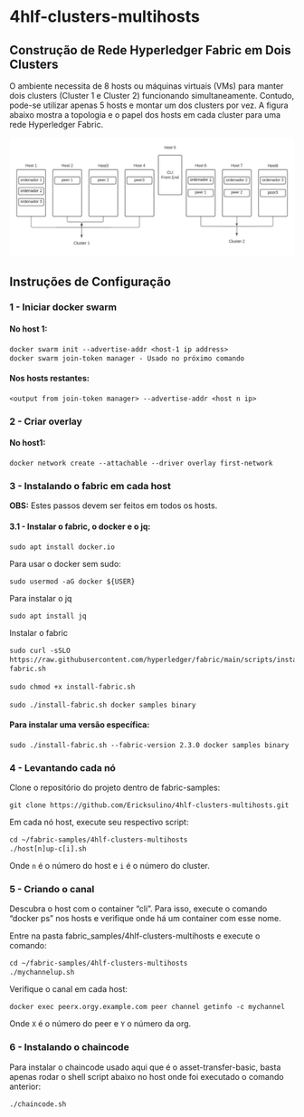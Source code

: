 # 4hlf-clusters-multihosts

## Construção de Rede Hyperledger Fabric em Dois Clusters

O ambiente necessita de 8 hosts ou máquinas virtuais (VMs) para manter dois clusters (Cluster 1 e Cluster 2) funcionando simultaneamente. Contudo, pode-se utilizar apenas 5 hosts e montar um dos clusters por vez. A figura abaixo mostra a topologia e o papel dos hosts em cada cluster para uma rede Hyperledger Fabric.

![Topologia da Rede](arquitetura_clusters.jpeg)

## Instruções de Configuração

### 1 - Iniciar docker swarm

#### No host 1:

    docker swarm init --advertise-addr <host-1 ip address>
    docker swarm join-token manager - Usado no próximo comando

#### Nos hosts restantes:

    <output from join-token manager> --advertise-addr <host n ip>

### 2 - Criar overlay

#### No host1:

    docker network create --attachable --driver overlay first-network

### 3 - Instalando o fabric em cada host

**OBS:** Estes passos devem ser feitos em todos os hosts.

#### 3.1 - Instalar o fabric, o docker e o jq:

    sudo apt install docker.io

Para usar o docker sem sudo:

    sudo usermod -aG docker ${USER}

Para instalar o jq

    sudo apt install jq

Instalar o fabric

    sudo curl -sSLO https://raw.githubusercontent.com/hyperledger/fabric/main/scripts/install-fabric.sh

    sudo chmod +x install-fabric.sh

    sudo ./install-fabric.sh docker samples binary

#### Para instalar uma versão específica:

    sudo ./install-fabric.sh --fabric-version 2.3.0 docker samples binary

### 4 - Levantando cada nó

Clone o repositório do projeto dentro de fabric-samples:

    git clone https://github.com/Ericksulino/4hlf-clusters-multihosts.git

Em cada nó host, execute seu respectivo script:

    cd ~/fabric-samples/4hlf-clusters-multihosts
    ./host[n]up-c[i].sh

Onde `n` é o número do host e `i` é o número do cluster.

### 5 - Criando o canal

Descubra o host com o container “cli”. Para isso, execute o comando “docker ps” nos hosts e verifique onde há um container com esse nome.

Entre na pasta fabric_samples/4hlf-clusters-multihosts e execute o comando:

    cd ~/fabric-samples/4hlf-clusters-multihosts
    ./mychannelup.sh

Verifique o canal em cada host:

    docker exec peerx.orgy.example.com peer channel getinfo -c mychannel

Onde `X` é o número do peer e `Y` o número da org.

### 6 - Instalando o chaincode 

Para instalar o chaincode usado aqui que é o asset-transfer-basic, basta apenas rodar o shell script abaixo no host onde foi executado o comando anterior:

    ./chaincode.sh
